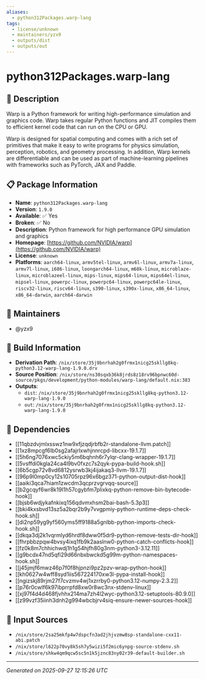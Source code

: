 ```yaml
---
aliases:
  - python312Packages.warp-lang
tags:
  - license/unknown
  - maintainers/yzx9
  - outputs/dist
  - outputs/out
---
```


# python312Packages.warp-lang

## 📝 Description

Warp is a Python framework for writing high-performance simulation
and graphics code. Warp takes regular Python functions and JIT
compiles them to efficient kernel code that can run on the CPU or
GPU.

Warp is designed for spatial computing and comes with a rich set
of primitives that make it easy to write programs for physics
simulation, perception, robotics, and geometry processing. In
addition, Warp kernels are differentiable and can be used as part
of machine-learning pipelines with frameworks such as PyTorch,
JAX and Paddle.


## 📋 Package Information

- **Name**: `python312Packages.warp-lang`
- **Version**: `1.9.0`
- **Available**: ✅ Yes
- **Broken**: ✅ No
- **Description**: Python framework for high performance GPU simulation and graphics
- **Homepage**: [https://github.com/NVIDIA/warp](https://github.com/NVIDIA/warp)
- **License**: `unknown`
- **Platforms**: `aarch64-linux`, `armv5tel-linux`, `armv6l-linux`, `armv7a-linux`, `armv7l-linux`, `i686-linux`, `loongarch64-linux`, `m68k-linux`, `microblaze-linux`, `microblazeel-linux`, `mips-linux`, `mips64-linux`, `mips64el-linux`, `mipsel-linux`, `powerpc-linux`, `powerpc64-linux`, `powerpc64le-linux`, `riscv32-linux`, `riscv64-linux`, `s390-linux`, `s390x-linux`, `x86_64-linux`, `x86_64-darwin`, `aarch64-darwin`
## 👥 Maintainers

- @yzx9


## 🔧 Build Information

- **Derivation Path**: `/nix/store/35j9bnrhah2g0frmx1nicg25skllg8kq-python3.12-warp-lang-1.9.0.drv`
- **Source Position**: `/nix/store/ns30sqxb36k8jrds8z18rv96bpnwc60d-source/pkgs/development/python-modules/warp-lang/default.nix:383`
- **Outputs**:
  - `dist`:  `/nix/store/35j9bnrhah2g0frmx1nicg25skllg8kq-python3.12-warp-lang-1.9.0`
  - `out`:  `/nix/store/35j9bnrhah2g0frmx1nicg25skllg8kq-python3.12-warp-lang-1.9.0`

## 🔗 Dependencies

- [[11qbzdvjmlxsswz1nw9xfjzqdjrbfb2r-standalone-llvm.patch]]
- [[1xz8mpcgf6lb0sg2afajrlxwhjnnrcpd-libcxx-19.1.7]]
- [[5h6ng7076xwc5ckiy5m6bqhnh6r7ylqr-clang-wrapper-19.1.7]]
- [[5vsffdi0kgla24ca4l9bv0fxzc7s2qyk-pypa-build-hook.sh]]
- [[6b5cgp72v8vd6812ysrwb3kj4ijakaq3-llvm-19.1.7]]
- [[96p9l0mp0cy12s10705rpz96x6bgz371-python-output-dist-hook]]
- [[aaiki3qca7hiam1zwcdm3qcprzvgrvqq-source]]
- [[b2gcqyf6wr8k19l1h57cgybfm7plixkq-python-remove-bin-bytecode-hook]]
- [[bjsb6wdjykafnkixq156qdvmxhsm2bai-bash-5.3p3]]
- [[bki4kxsbvd13sz5a2bqr2b9y7vvgpmiy-python-runtime-deps-check-hook.sh]]
- [[di2np59yg9yf560yms5ff9188a5gnlbb-python-imports-check-hook.sh]]
- [[dkqa3dj2k1vqrmlyd6hrdf8dww0f5dr9-python-remove-tests-dir-hook]]
- [[fhrpbbzpqw4bvsy4ixq1fb9k2aaslnw0-python-catch-conflicts-hook]]
- [[fz0k8m7chhichwdj1h1g54hjfh80g3nm-python3-3.12.11]]
- [[g9bcdx47nd5qfi29d66nbxbwckd5g99m-python-namespaces-hook.sh]]
- [[j45jmjf6mwz46p7f0f8hjpnzi9pz2pzv-wrap-python-hook]]
- [[kh0627w4wff8syd1iis567224170xw3l-pypa-install-hook]]
- [[ngizskj89rjm27f7cvzmv4wj1xzrrby0-python3.12-numpy-2.3.2]]
- [[p76r0cwlf6k97ibprrpfd8xw0r8wc3nx-stdenv-linux]]
- [[xj97f4d4d468fjvhhx214ma7zh4l2wyc-python3.12-setuptools-80.9.0]]
- [[z99vzf35iinh3dnh2g994wbcbjrv4siq-ensure-newer-sources-hook]]

## 📁 Input Sources

- `/nix/store/2sa25mkfp4w7dspcfn3ad2jhjvzmw8sp-standalone-cxx11-abi.patch`
- `/nix/store/l622p70vy8k5sh7y5wizi5f2mic6ynpg-source-stdenv.sh`
- `/nix/store/shkw4qm9qcw5sc5n1k5jznc83ny02r39-default-builder.sh`

---
*Generated on 2025-09-27 12:15:26 UTC*
